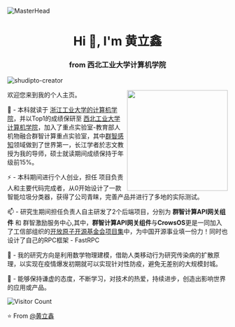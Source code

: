 

<!--
**JoelEmbiiddddd/JoelEmbiiddddd** is a ✨ _special_ ✨ repository because its `README.md` (this file) appears on your GitHub profile.

 如果您对我感兴趣，欢迎您访问我的[个人主页](https://huanglixin.netlify.app/)做更进一步的了解，谢谢您！

Here are some ideas to get you started:

## Hi there 👋

- 🔭 I’m currently working on ...
- 🌱 I’m currently learning ...
- 👯 I’m looking to collaborate on ...
- 🤔 I’m looking for help with ...
- 💬 Ask me about ...
- 📫 How to reach me: ...
- 😄 Pronouns: ...
- ⚡ Fun fact: ...
-->

![MasterHead](./image/2000_600px-1687270879623-3.gif)

<h1 align="center">Hi 👋, I'm 黄立鑫</h1>
<h3 align="center">from 西北工业大学计算机学院</h3>

<p align="left"> <img src="https://komarev.com/ghpvc/?username=shudipto-creator&label=Profile%20views&color=0e75b6&style=flat" alt="shudipto-creator" /> </p>

<img align='right' src="https://media.giphy.com/media/M9gbBd9nbDrOTu1Mqx/giphy.gif" width="230"> 

欢迎您来到我的个人主页。

🌱 - 本科就读于 [浙江工业大学的计算机学院]()，并以Top1的成绩保研至 [西北工业大学计算机学院]()，加入了重点实验室-教育部人机物融合群智计算重点实验室，其中[群智感知](https://baijiahao.baidu.com/s?id=1649635169436352063&wfr=spider&for=pc)领域做到了世界第一，长江学者於志文教授为我的导师，硕士就读期间成绩保持于年级前15%。

⚡ - 本科期间进行个人创业，担任 项目负责人和主要代码完成者，从0开始设计了一款智能垃圾分类器，获得了公司青睐，完善产品并进行了多地的实际测试。

📫 - 研究生期间担任负责人自主研发了2个后端项目，分别为 **群智计算API网关组件** 和 群智激励服务中心,其中，**群智计算API网关组件**与**CrowsOS**更是一同加入了工信部组织的[开放原子开源基金会项目集](https://www.openatom.org/)中，为中国开源事业填一份力！同时也设计了自己的RPC框架 - FastRPC

🔭 - 我的研究方向是利用数学物理建模，借助人类移动行为研究传染病的扩散原理，以实现在疫情爆发初期就可以实现针对性防疫，避免无差别的大规模封城。

🚀 - 能够保持谦虚的态度，不断学习，对技术的热爱，持续进步，创造出影响世界的应用或产品。


![Visitor Count](https://profile-counter.glitch.me/Christmas/count.svg)

:star: From [@黄立鑫](https://huanglixin.netlify.app/)
